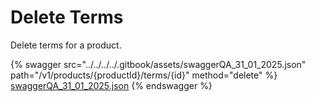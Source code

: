 # Delete Terms

Delete terms for a product.

{% swagger src="../../../../.gitbook/assets/swaggerQA_31_01_2025.json" path="/v1/products/{productId}/terms/{id}" method="delete" %}
[swaggerQA_31_01_2025.json](../../../../.gitbook/assets/swaggerQA_31_01_2025.json)
{% endswagger %}
